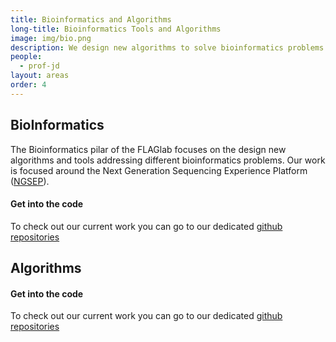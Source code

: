 ```yaml
---
title: Bioinformatics and Algorithms
long-title: Bioinformatics Tools and Algorithms
image: img/bio.png
description: We design new algorithms to solve bioinformatics problems
people:
  - prof-jd  
layout: areas
order: 4
---
```


## BioInformatics
The Bioinformatics pilar of the FLAGlab focuses on the design new algorithms and tools addressing different bioinformatics problems. Our work is focused around the Next Generation Sequencing Experience Platform ([NGSEP](https://sourceforge.net/p/ngsep/wiki/Home/)).

#### Get into the code

To check out our current work you can go to our dedicated [github repositories](https://github.com/orgs/FLAGlab/teams/bioinformatics)

## Algorithms


#### Get into the code

To check out our current work you can go to our dedicated [github repositories](https://github.com/orgs/FLAGlab/teams/algorithms)
